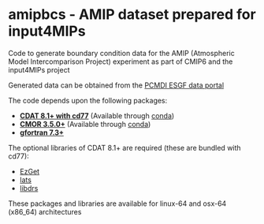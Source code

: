 # amipbcs - AMIP dataset prepared for input4MIPs
Code to generate boundary condition data for the AMIP (Atmospheric Model Intercomparison Project) experiment as part of CMIP6 and the input4MIPs project

Generated data can be obtained from the [PCMDI ESGF data portal](https://esgf-node.llnl.gov/search/input4mips/?source_version=1.1.6)

The code depends upon the following packages:
- [**CDAT 8.1+ with cd77**](https://github.com/CDAT/cdat) (Available through [conda](https://anaconda.org/CDAT/repo))
- [**CMOR 3.5.0+**](https://github.com/PCMDI/cmor) (Available through [conda](https://anaconda.org/conda-forge/cmor/files))
- [**gfortran 7.3+**](https://gcc.gnu.org/wiki/GFortran)

The optional libraries of CDAT 8.1+ are required (these are bundled with cd77):
- [EzGet](https://github.com/UV-CDAT/EzGet)
- [lats](https://github.com/UV-CDAT/lats)
- [libdrs](https://github.com/UV-CDAT/libdrs)

These packages and libraries are available for linux-64 and osx-64 (x86_64) architectures
